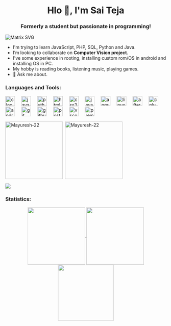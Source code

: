 <h1 align="center">Hlo 👋, I'm Sai Teja</h1>
<h3 align="center"> Formerly a student but passionate in programming! </h3>

![Matrix SVG](https://raw.githubusercontent.com/rodrigograca31/rodrigograca31/master/matrix.svg)


- I'm trying to learn JavaScript, PHP, SQL, Python and Java.
- I’m looking to collaborate on **Computer Vision project**.
- I've some experience in rooting, installing custom rom/OS in android and installing OS in PC.
- My hobby is reading books, listening music, playing games.
- 💬 Ask me about.

<h3 align="left"></h3>
<p align="left"> </p>

<h3 align="left">Languages and Tools:</h3>
<p align="left"><div align="left">
  <img src="https://cdn.jsdelivr.net/gh/devicons/devicon/icons/c/c-original.svg" height="30" alt="c logo"  />
  <img width="12" />
  <img src="https://cdn.jsdelivr.net/gh/devicons/devicon/icons/java/java-original.svg" height="30" alt="java logo"  />
  <img width="12" />
  <img src="https://cdn.jsdelivr.net/gh/devicons/devicon/icons/python/python-original.svg" height="30" alt="python logo"  />
  <img width="12" />
  <img src="https://cdn.jsdelivr.net/gh/devicons/devicon/icons/html5/html5-original.svg" height="30" alt="html5 logo"  />
  <img width="12" />
  <img src="https://cdn.jsdelivr.net/gh/devicons/devicon/icons/css3/css3-original.svg" height="30" alt="css3 logo"  />
  <img width="12" />
  <img src="https://cdn.jsdelivr.net/gh/devicons/devicon/icons/javascript/javascript-original.svg" height="30" alt="javascript logo"  />
  <img width="12" />
  <img src="https://cdn.jsdelivr.net/gh/devicons/devicon/icons/angularjs/angularjs-original.svg" height="30" alt="angularjs logo"  />
  <img width="12" />
  <img src="https://cdn.jsdelivr.net/gh/devicons/devicon/icons/linux/linux-original.svg" height="30" alt="linux logo"  />
  <img width="12" />
  <img src="https://cdn.jsdelivr.net/gh/devicons/devicon/icons/aftereffects/aftereffects-original.svg" height="30" alt="aftereffects logo"  />
  <img width="12" />
  <img src="https://cdn.jsdelivr.net/gh/devicons/devicon/icons/cplusplus/cplusplus-original.svg" height="30" alt="cplusplus logo"  />
  <img width="12" />
  <img src="https://cdn.jsdelivr.net/gh/devicons/devicon/icons/androidstudio/androidstudio-original.svg" height="30" alt="androidstudio logo"  />
  <img width="12" />
  <img src="https://cdn.jsdelivr.net/gh/devicons/devicon/icons/git/git-original.svg" height="30" alt="git logo"  />
  <img width="12" />
  <img src="https://cdn.jsdelivr.net/gh/devicons/devicon/icons/github/github-original.svg" height="30" alt="github logo"  />
  <img width="12" />
  <img src="https://cdn.jsdelivr.net/gh/devicons/devicon/icons/postgresql/postgresql-original.svg" height="30" alt="postgresql logo"  />
  <img width="12" />
  <img src="https://cdn.jsdelivr.net/gh/devicons/devicon/icons/vscode/vscode-original.svg" height="30" alt="vscode logo"  />
  <img width="12" />
  <img src="https://cdn.jsdelivr.net/gh/devicons/devicon/icons/premierepro/premierepro-plain.svg" height="30" alt="premierepro logo"  />
</div>
 </a> 
 </p>


<img align="left" height="180em" src="https://github-readme-stats.vercel.app/api/top-langs/?username=saiteja-4444&layout=compact&theme=tokyonight" alt=Mayuresh-22 />
<p>&nbsp;<img align="center" height="180em" src="https://github-readme-stats.vercel.app/api?username=saiteja-4444&show_icons=true&locale=en&theme=tokyonight" alt="Mayuresh-22" /></p>


<img src="https://user-images.githubusercontent.com/73097560/115834477-dbab4500-a447-11eb-908a-139a6edaec5c.gif"><h3 align="LEFT">Statistics:</h3>
<div align="center">
<a href="https://github.com/saiteja-4444">
<img align="center" src="http://github-profile-summary-cards.vercel.app/api/cards/stats?username=saiteja-4444&theme=tokyonight" height="180em" />
<img align="center" src="http://github-profile-summary-cards.vercel.app/api/cards/repos-per-language?username=saiteja-4444&theme=tokyonight" height="180em" />
</br>
<img align="center" src="http://github-profile-summary-cards.vercel.app/api/cards/profile-details?username=saiteja-4444&theme=tokyonight" height="175em" />
</div>

